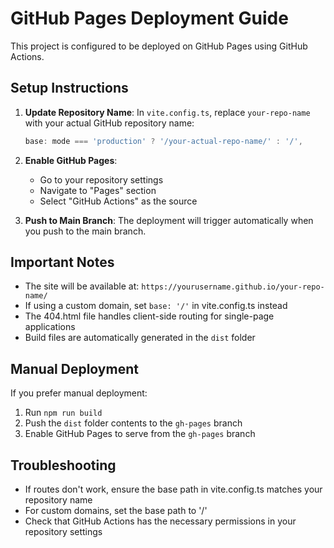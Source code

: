 
# GitHub Pages Deployment Guide

This project is configured to be deployed on GitHub Pages using GitHub Actions.

## Setup Instructions

1. **Update Repository Name**: In `vite.config.ts`, replace `your-repo-name` with your actual GitHub repository name:
   ```typescript
   base: mode === 'production' ? '/your-actual-repo-name/' : '/',
   ```

2. **Enable GitHub Pages**:
   - Go to your repository settings
   - Navigate to "Pages" section
   - Select "GitHub Actions" as the source

3. **Push to Main Branch**: The deployment will trigger automatically when you push to the main branch.

## Important Notes

- The site will be available at: `https://yourusername.github.io/your-repo-name/`
- If using a custom domain, set `base: '/'` in vite.config.ts instead
- The 404.html file handles client-side routing for single-page applications
- Build files are automatically generated in the `dist` folder

## Manual Deployment

If you prefer manual deployment:

1. Run `npm run build`
2. Push the `dist` folder contents to the `gh-pages` branch
3. Enable GitHub Pages to serve from the `gh-pages` branch

## Troubleshooting

- If routes don't work, ensure the base path in vite.config.ts matches your repository name
- For custom domains, set the base path to '/'
- Check that GitHub Actions has the necessary permissions in your repository settings

